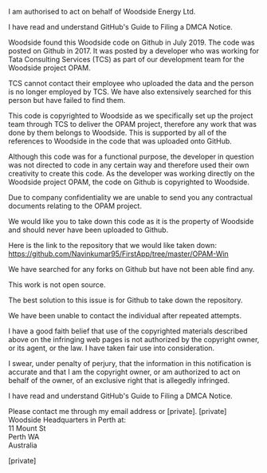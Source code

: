 I am authorised to act on behalf of Woodside Energy Ltd.  
  
I have read and understand GitHub's Guide to Filing a DMCA Notice.  
  
Woodside found this Woodside code on Github in July 2019. The code was posted on Github in 2017. It was posted by a developer who was working for Tata Consulting Services (TCS) as part of our development team for the Woodside project OPAM.  
  
TCS cannot contact their employee who uploaded the data and the person is no longer employed by TCS. We have also extensively searched for this person but have failed to find them.  
  
This code is copyrighted to Woodside as we specifically set up the project team through TCS to deliver the OPAM project, therefore any work that was done by them belongs to Woodside. This is supported by all of the references to Woodside in the code that was uploaded onto GitHub.  
  
Although this code was for a functional purpose, the developer in question was not directed to code in any certain way and therefore used their own creativity to create this code. As the developer was working directly on the Woodside project OPAM, the code on Github is copyrighted to Woodside.  
  
Due to company confidentiality we are unable to send you any contractual documents relating to the OPAM project.  
  
We would like you to take down this code as it is the property of Woodside and should never have been uploaded to Github.  
  
Here is the link to the repository that we would like taken down:   
https://github.com/Navinkumar95/FirstApp/tree/master/OPAM-Win  
  
We have searched for any forks on Github but have not been able find any.  
  
This work is not open source.  
  
The best solution to this issue is for Github to take down the repository.  
  
We have been unable to contact the individual after repeated attempts.  
  
I have a good faith belief that use of the copyrighted materials described above on the infringing web pages is not authorized by the copyright owner, or its agent, or the law. I have taken fair use into consideration.  
  
I swear, under penalty of perjury, that the information in this notification is accurate and that I am the copyright owner, or am authorized to act on behalf of the owner, of an exclusive right that is allegedly infringed.  
  
I have read and understand GitHub's Guide to Filing a DMCA Notice.  
  
Please contact me through my email address or [private]. [private] Woodside Headquarters in Perth at:     
11 Mount St   
Perth WA   
Australia  
  
[private]
